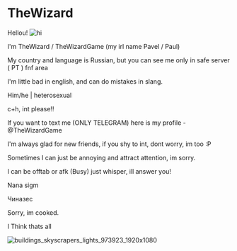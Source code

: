 # TheWizard
Hellou!
![hi](https://github.com/user-attachments/assets/062277a7-ec57-4039-9e69-5bebda170ae3)

I'm TheWizard / TheWizardGame (my irl name Pavel / Paul)

My country and language is Russian, but you can see me only in safe server ( PT ) fnf area

I'm little bad in english, and can do mistakes in slang.

Him/he | heterosexual

c+h, int please!!

If you want to text me (ONLY TELEGRAM) here is my profile - @TheWizardGame

I'm always glad for new friends, if you shy to int, dont worry, im too :P

Sometimes I can just be annoying and attract attention, im sorry.

I can be offtab or afk (Busy) just whisper, ill answer you!

Nana sigm

Чиназес

Sorry, im cooked. 

I Think thats all

![buildings_skyscrapers_lights_973923_1920x1080](https://github.com/user-attachments/assets/88ae1827-ea4a-4e19-a3d7-d396fb8bb14e)
